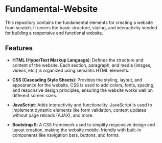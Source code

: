 # Fundamental-Website

This repository contains the fundamental elements for creating a website from scratch. It covers the basic structure, styling, and interactivity needed for building a responsive and functional website.

## Features

- **HTML (HyperText Markup Language)**: Defines the structure and content of the website. Each section, paragraph, and media (images, videos, etc.) is organized using semantic HTML elements.
  
- **CSS (Cascading Style Sheets)**: Provides the styling, layout, and appearance for the website. CSS is used to add colors, fonts, spacing, and responsive design principles, ensuring the website works well on different screen sizes.
  
- **JavaScript**: Adds interactivity and functionality. JavaScript is used to implement dynamic elements like form validation, content updates without page reloads (AJAX), and more.
  
- **Bootstrap 5**: A CSS framework used to simplify responsive design and layout creation, making the website mobile-friendly with built-in components like navigation bars, buttons, and forms.
